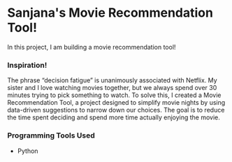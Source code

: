 # Sanjana's Movie Recommendation Tool!

In this project, I am building a movie recommendation tool!

### Inspiration!
The phrase “decision fatigue” is unanimously associated with Netflix. My sister and I love watching movies together, but we always spend over 30 minutes trying to pick something to watch. To solve this, I created a Movie Recommendation Tool, a project designed to simplify movie nights by using data-driven suggestions to narrow down our choices. The goal is to reduce the time spent deciding and spend more time actually enjoying the movie.

### Programming Tools Used
* Python
